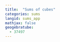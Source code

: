 ```yaml
---
title:  "Sums of cubes"
categories: sums
langid: sums_app
mathjax: false
geogebratube:
  - 37497
---
```


<div style="height: 400px;" id="applet_container37497"></div>
